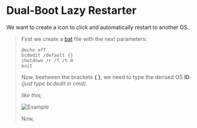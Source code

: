 # Dual-Boot Lazy Restarter
We want to create a icon to click and automatically restart to another OS.

> First we create a [bat](https://github.com/gzmatte/Dual-Boot/raw/main/bat.bat) file with the next parameters:
>
> ```
> @echo off
> bcdedit /default {}
> shutdown /r /f /t 0
> exit
> ```
>
> Now, beetween the brackets **{ }**, we need to type the derised OS **ID**.
> _(just type bcdedit in cmd)._
>
> _like this;_
> 
> ![Example](https://github.com/gzmatte/Dual-Boot/assets/117684932/04b9a821-99e3-4bb7-9242-3cf1bd5aec9d)
>
> Now,
